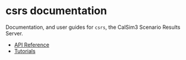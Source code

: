 # csrs documentation

Documentation, and user guides for `csrs`, the CalSim3 Scenario Results Server.

- [API Reference](api.md)
- [Tutorials](tutorials.md)